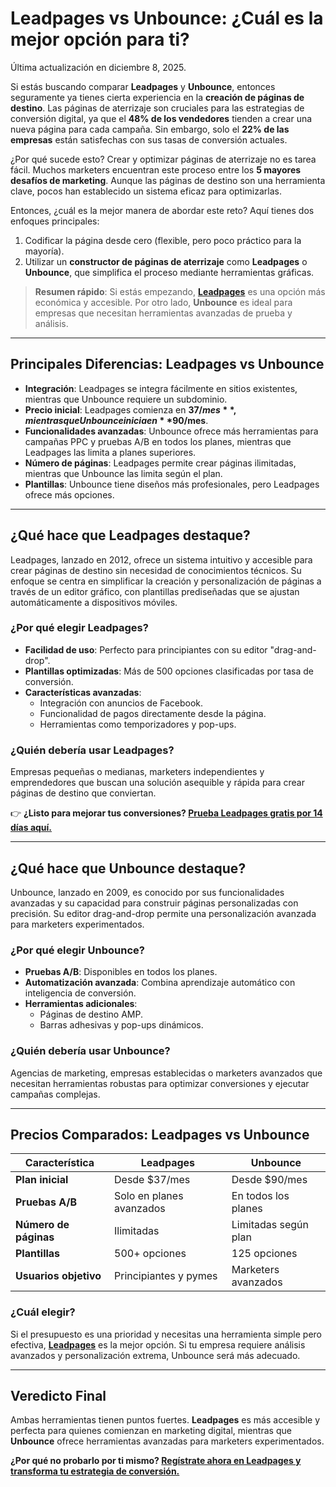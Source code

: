 # Leadpages vs Unbounce: ¿Cuál es la mejor opción para ti?

Última actualización en diciembre 8, 2025.

Si estás buscando comparar **Leadpages** y **Unbounce**, entonces seguramente ya tienes cierta experiencia en la **creación de páginas de destino**. Las páginas de aterrizaje son cruciales para las estrategias de conversión digital, ya que el **48% de los vendedores** tienden a crear una nueva página para cada campaña. Sin embargo, solo el **22% de las empresas** están satisfechas con sus tasas de conversión actuales.

¿Por qué sucede esto? Crear y optimizar páginas de aterrizaje no es tarea fácil. Muchos marketers encuentran este proceso entre los **5 mayores desafíos de marketing**. Aunque las páginas de destino son una herramienta clave, pocos han establecido un sistema eficaz para optimizarlas.

Entonces, ¿cuál es la mejor manera de abordar este reto? Aquí tienes dos enfoques principales:

1. Codificar la página desde cero (flexible, pero poco práctico para la mayoría).
2. Utilizar un **constructor de páginas de aterrizaje** como **Leadpages** o **Unbounce**, que simplifica el proceso mediante herramientas gráficas.

> **Resumen rápido**: Si estás empezando, **[Leadpages](https://bit.ly/LEadPages)** es una opción más económica y accesible. Por otro lado, **Unbounce** es ideal para empresas que necesitan herramientas avanzadas de prueba y análisis.

---

## Principales Diferencias: Leadpages vs Unbounce

- **Integración**: Leadpages se integra fácilmente en sitios existentes, mientras que Unbounce requiere un subdominio.
- **Precio inicial**: Leadpages comienza en **$37/mes**, mientras que Unbounce inicia en **$90/mes**.
- **Funcionalidades avanzadas**: Unbounce ofrece más herramientas para campañas PPC y pruebas A/B en todos los planes, mientras que Leadpages las limita a planes superiores.
- **Número de páginas**: Leadpages permite crear páginas ilimitadas, mientras que Unbounce las limita según el plan.
- **Plantillas**: Unbounce tiene diseños más profesionales, pero Leadpages ofrece más opciones.

---

## ¿Qué hace que Leadpages destaque?

Leadpages, lanzado en 2012, ofrece un sistema intuitivo y accesible para crear páginas de destino sin necesidad de conocimientos técnicos. Su enfoque se centra en simplificar la creación y personalización de páginas a través de un editor gráfico, con plantillas prediseñadas que se ajustan automáticamente a dispositivos móviles.

### ¿Por qué elegir Leadpages?

- **Facilidad de uso**: Perfecto para principiantes con su editor "drag-and-drop".
- **Plantillas optimizadas**: Más de 500 opciones clasificadas por tasa de conversión.
- **Características avanzadas**:
  - Integración con anuncios de Facebook.
  - Funcionalidad de pagos directamente desde la página.
  - Herramientas como temporizadores y pop-ups.

### ¿Quién debería usar Leadpages?

Empresas pequeñas o medianas, marketers independientes y emprendedores que buscan una solución asequible y rápida para crear páginas de destino que conviertan.

👉 **¿Listo para mejorar tus conversiones? [Prueba Leadpages gratis por 14 días aquí.](https://bit.ly/LEadPages)**

---

## ¿Qué hace que Unbounce destaque?

Unbounce, lanzado en 2009, es conocido por sus funcionalidades avanzadas y su capacidad para construir páginas personalizadas con precisión. Su editor drag-and-drop permite una personalización avanzada para marketers experimentados.

### ¿Por qué elegir Unbounce?

- **Pruebas A/B**: Disponibles en todos los planes.
- **Automatización avanzada**: Combina aprendizaje automático con inteligencia de conversión.
- **Herramientas adicionales**:
  - Páginas de destino AMP.
  - Barras adhesivas y pop-ups dinámicos.

### ¿Quién debería usar Unbounce?

Agencias de marketing, empresas establecidas o marketers avanzados que necesitan herramientas robustas para optimizar conversiones y ejecutar campañas complejas.

---

## Precios Comparados: Leadpages vs Unbounce

| Característica | **Leadpages** | **Unbounce** |
|----------------|---------------|--------------|
| **Plan inicial** | Desde $37/mes | Desde $90/mes |
| **Pruebas A/B** | Solo en planes avanzados | En todos los planes |
| **Número de páginas** | Ilimitadas | Limitadas según plan |
| **Plantillas** | 500+ opciones | 125 opciones |
| **Usuarios objetivo** | Principiantes y pymes | Marketers avanzados |

### ¿Cuál elegir?

Si el presupuesto es una prioridad y necesitas una herramienta simple pero efectiva, **[Leadpages](https://bit.ly/LEadPages)** es la mejor opción. Si tu empresa requiere análisis avanzados y personalización extrema, Unbounce será más adecuado.

---

## Veredicto Final

Ambas herramientas tienen puntos fuertes. **Leadpages** es más accesible y perfecta para quienes comienzan en marketing digital, mientras que **Unbounce** ofrece herramientas avanzadas para marketers experimentados.

**¿Por qué no probarlo por ti mismo? [Regístrate ahora en Leadpages y transforma tu estrategia de conversión.](https://bit.ly/LEadPages)**
